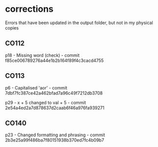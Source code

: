 # corrections

Errors that have been updated in the output folder, but not in my physical copies

## CO112

p18 - Missing word (check) - commit f85ce006789276a44e1b2b164f89f4c3cacd4755

## CO113

p6 - Capitalised 'aor' - commit 7dbf7fc387ce42a462bfad7a96c49f7212db3708

p29 - x + 5 changed to val + 5 - commit 2e54a4ed2a7d878637d2caab6f46a976fa939271

## CO140

p23 - Changed formatting and phrasing - commit 2b3e25a99f486ba7f80151938b370ed7fc4b09b7
